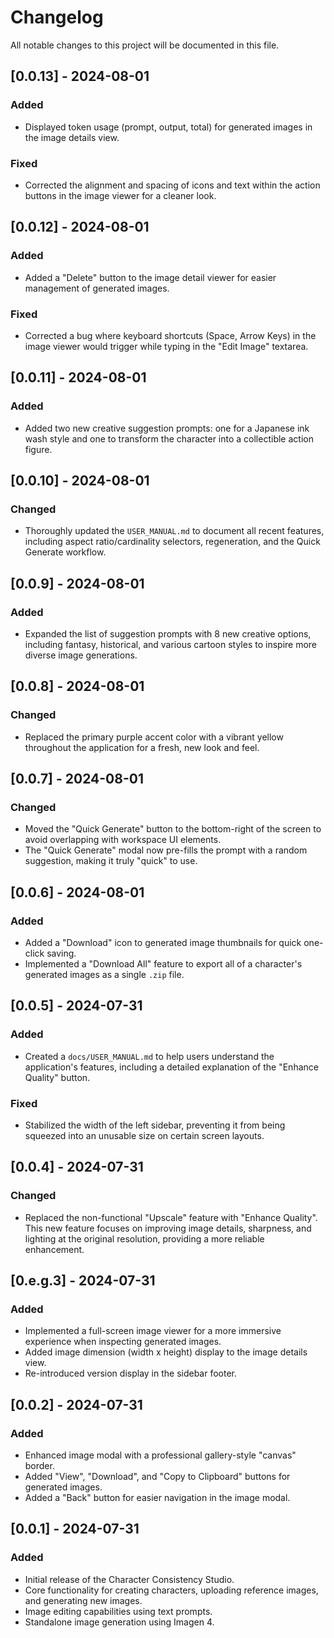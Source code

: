 # Changelog

All notable changes to this project will be documented in this file.

## [0.0.13] - 2024-08-01

### Added
- Displayed token usage (prompt, output, total) for generated images in the image details view.

### Fixed
- Corrected the alignment and spacing of icons and text within the action buttons in the image viewer for a cleaner look.

## [0.0.12] - 2024-08-01

### Added
- Added a "Delete" button to the image detail viewer for easier management of generated images.

### Fixed
- Corrected a bug where keyboard shortcuts (Space, Arrow Keys) in the image viewer would trigger while typing in the "Edit Image" textarea.

## [0.0.11] - 2024-08-01

### Added
- Added two new creative suggestion prompts: one for a Japanese ink wash style and one to transform the character into a collectible action figure.

## [0.0.10] - 2024-08-01

### Changed
- Thoroughly updated the `USER_MANUAL.md` to document all recent features, including aspect ratio/cardinality selectors, regeneration, and the Quick Generate workflow.

## [0.0.9] - 2024-08-01

### Added
- Expanded the list of suggestion prompts with 8 new creative options, including fantasy, historical, and various cartoon styles to inspire more diverse image generations.

## [0.0.8] - 2024-08-01

### Changed
- Replaced the primary purple accent color with a vibrant yellow throughout the application for a fresh, new look and feel.

## [0.0.7] - 2024-08-01

### Changed
- Moved the "Quick Generate" button to the bottom-right of the screen to avoid overlapping with workspace UI elements.
- The "Quick Generate" modal now pre-fills the prompt with a random suggestion, making it truly "quick" to use.

## [0.0.6] - 2024-08-01

### Added
- Added a "Download" icon to generated image thumbnails for quick one-click saving.
- Implemented a "Download All" feature to export all of a character's generated images as a single `.zip` file.

## [0.0.5] - 2024-07-31

### Added
- Created a `docs/USER_MANUAL.md` to help users understand the application's features, including a detailed explanation of the "Enhance Quality" button.

### Fixed
- Stabilized the width of the left sidebar, preventing it from being squeezed into an unusable size on certain screen layouts.

## [0.0.4] - 2024-07-31

### Changed
- Replaced the non-functional "Upscale" feature with "Enhance Quality". This new feature focuses on improving image details, sharpness, and lighting at the original resolution, providing a more reliable enhancement.

## [0.e.g.3] - 2024-07-31

### Added
- Implemented a full-screen image viewer for a more immersive experience when inspecting generated images.
- Added image dimension (width x height) display to the image details view.
- Re-introduced version display in the sidebar footer.

## [0.0.2] - 2024-07-31

### Added
- Enhanced image modal with a professional gallery-style "canvas" border.
- Added "View", "Download", and "Copy to Clipboard" buttons for generated images.
- Added a "Back" button for easier navigation in the image modal.

## [0.0.1] - 2024-07-31

### Added
- Initial release of the Character Consistency Studio.
- Core functionality for creating characters, uploading reference images, and generating new images.
- Image editing capabilities using text prompts.
- Standalone image generation using Imagen 4.